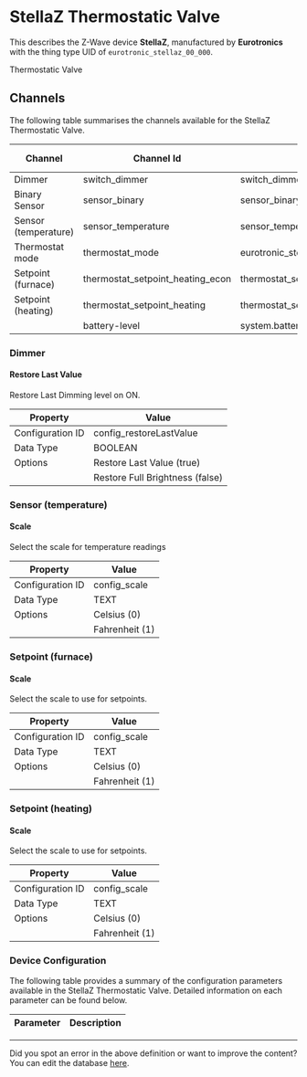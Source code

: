 
# StellaZ Thermostatic Valve

This describes the Z-Wave device **StellaZ**, manufactured by **Eurotronics** with the thing type UID of ```eurotronic_stellaz_00_000```. 

Thermostatic Valve

## Channels
The following table summarises the channels available for the StellaZ Thermostatic Valve.

| Channel | Channel Id | Channel Type UID | Category | Item Type |
|---------|------------|------------------|----------|-----------|
| Dimmer | switch_dimmer | switch_dimmer | DimmableLight | Dimmer |
| Binary Sensor | sensor_binary | sensor_binary | Door | Switch |
| Sensor (temperature) | sensor_temperature | sensor_temperature | Temperature | Number |
| Thermostat mode | thermostat_mode | eurotronic_stellaz_00_000_thermostat_mode | Temperature | Number |
| Setpoint (furnace) | thermostat_setpoint_heating_econ | thermostat_setpoint | Temperature | Number |
| Setpoint (heating) | thermostat_setpoint_heating | thermostat_setpoint | Temperature | Number |
|  | battery-level | system.battery-level |  |  |



### Dimmer

#### Restore Last Value

Restore Last Dimming level on ON.


| Property         | Value    |
|------------------|----------|
| Configuration ID | config_restoreLastValue |
| Data Type        | BOOLEAN || Default Value | true |
| Options | Restore Last Value (true) |
|  | Restore Full Brightness (false) |





### Sensor (temperature)

#### Scale

Select the scale for temperature readings


| Property         | Value    |
|------------------|----------|
| Configuration ID | config_scale |
| Data Type        | TEXT || Default Value | 0 |
| Options | Celsius (0) |
|  | Fahrenheit (1) |





### Setpoint (furnace)

#### Scale

Select the scale to use for setpoints.


| Property         | Value    |
|------------------|----------|
| Configuration ID | config_scale |
| Data Type        | TEXT || Default Value | 0 |
| Options | Celsius (0) |
|  | Fahrenheit (1) |





### Setpoint (heating)

#### Scale

Select the scale to use for setpoints.


| Property         | Value    |
|------------------|----------|
| Configuration ID | config_scale |
| Data Type        | TEXT || Default Value | 0 |
| Options | Celsius (0) |
|  | Fahrenheit (1) |






### Device Configuration
The following table provides a summary of the configuration parameters available in the StellaZ Thermostatic Valve.
Detailed information on each parameter can be found below.

| Parameter   | Description |
|-------------|-------------|




---

Did you spot an error in the above definition or want to improve the content?
You can edit the database [here](http://www.cd-jackson.com/index.php/zwave/zwave-device-database/zwave-device-list/devicesummary/183).

